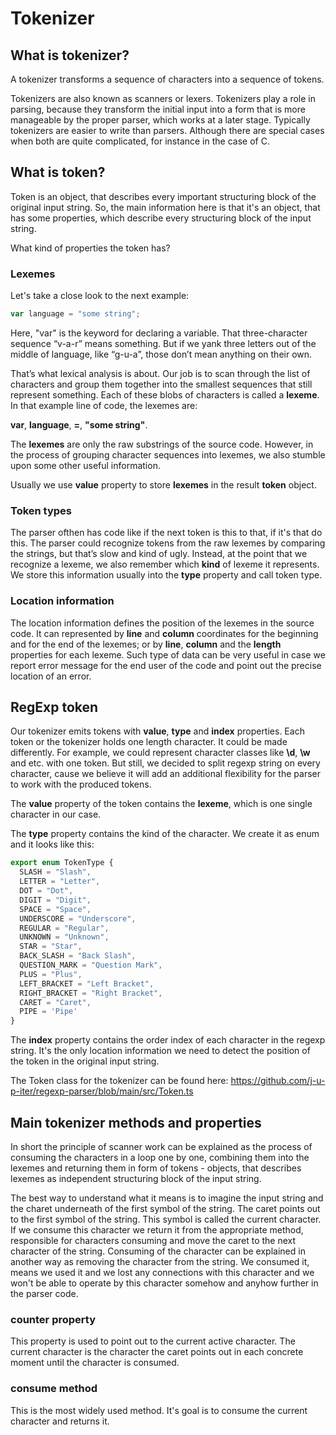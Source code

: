 # Tokenizer

## What is tokenizer?

A tokenizer transforms a sequence of characters into a sequence of tokens.

Tokenizers are also known as scanners or lexers. Tokenizers play a role in parsing, because they transform the initial input into a form that is more manageable by the proper parser, which works at a later stage. Typically tokenizers are easier to write than parsers. Although there are special cases when both are quite complicated, for instance in the case of C.

## What is token?

Token is an object, that describes every important structuring block of the original input string. So, the main information here is that it's an object, that has some properties, which describe every structuring block of the input string.

What kind of properties the token has?

### Lexemes

Let's take a close look to the next example:

```typescript
var language = "some string";
```

Here, "var" is the keyword for declaring a variable. That three-character sequence “v-a-r” means something. But if we yank three letters out of the middle of language, like “g-u-a”, those don’t mean anything on their own.

That’s what lexical analysis is about. Our job is to scan through the list of characters and group them together into the smallest sequences that still represent something. Each of these blobs of characters is called a **lexeme**. In that example line of code, the lexemes are:

**var**, **language**, **=**, **"some string"**.

The **lexemes** are only the raw substrings of the source code. However, in the process of grouping character sequences into lexemes, we also stumble upon some other useful information.

Usually we use **value** property to store **lexemes** in the result **token** object.

### Token types

The parser ofthen has code like if the next token is this to that, if it's that do this.
The parser could recognize tokens from the raw lexemes by comparing the strings, but that’s slow and kind of ugly. Instead, at the point that we recognize a lexeme, we also remember which **kind** of lexeme it represents. We store this information usually into the **type** property and call token type.

### Location information

The location information defines the position of the lexemes in the source code. It can represented by **line** and **column** coordinates for the beginning and for the end of the lexemes; or by **line**, **column** and the **length** properties for each lexeme. Such type of data can be very useful in case we report error message for the end user of the code and point out the precise location of an error.

## RegExp token

Our tokenizer emits tokens with **value**, **type** and **index** properties. Each token or the tokenizer holds one length character. It could be made differently. For example, we could represent character classes like **\d**, **\w** and etc. with one token. But still, we decided to split regexp string on every character, cause we believe it will add an additional flexibility for the parser to work with the produced tokens.

The **value** property of the token contains the **lexeme**, which is one single character in our case.

The **type** property contains the kind of the character. We create it as enum and it looks like this:

```typescript
export enum TokenType {                                                                                               
  SLASH = "Slash",                                                                                                    
  LETTER = "Letter",                                                                                                  
  DOT = "Dot",                                                                                                        
  DIGIT = "Digit",                                                                                                    
  SPACE = "Space",                                                                                                    
  UNDERSCORE = "Underscore",                                                                                          
  REGULAR = "Regular",                                                                                                
  UNKNOWN = "Unknown",                                                                                                
  STAR = "Star",                                                                                                      
  BACK_SLASH = "Back Slash",                                                                                          
  QUESTION_MARK = "Question Mark",                                                                                    
  PLUS = "Plus",                                                                                                      
  LEFT_BRACKET = "Left Bracket",                                                                                      
  RIGHT_BRACKET = "Right Bracket",                                                                                    
  CARET = "Caret",                                                                                                    
  PIPE = 'Pipe'                                                                                                       
}
```
The **index** property contains the order index of each character in the regexp string. It's the only location information we need to detect the position of the token in the original input string.

The Token class for the tokenizer can be found here: https://github.com/j-u-p-iter/regexp-parser/blob/main/src/Token.ts

## Main tokenizer methods and properties

In short the principle of scanner work can be explained as the process of consuming the characters in a loop one by one, combining them into the lexemes and returning them in form of tokens - objects, that describes lexemes as independent structuring block of the input string.

The best way to understand what it means is to imagine the input string and the charet underneath of the first symbol of the string. The caret points out to the first symbol of the string. This symbol is called the current character. If we consume this character we return it from the appropriate method, responsible for characters consuming and move the caret to the next character of the string. Consuming of the character can be explained in another way as removing the character from the string. We consumed it, means we used it and we lost any connections with this character and we won't be able to operate by this character somehow and anyhow further in the parser code.

### counter property

This property is used to point out to the current active character. The current character is the character the caret points out in each concrete moment until the character is consumed.

### consume method

This is the most widely used method. It's goal is to consume the current character and returns it.
